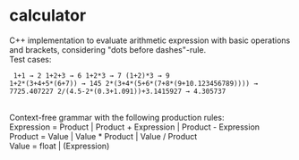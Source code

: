 # calculator
C++ implementation to evaluate arithmetic expression with basic operations and brackets, considering "dots before dashes"-rule.<br>
Test cases:<br><pre><code>
1+1 &rarr; 2
1+2+3 &rarr; 6
1+2&#42;3 &rarr; 7
(1+2)&#42;3 &rarr; 9
1+2&#42;(3+4+5&#42;(6+7)) &rarr; 145
2&#42;(3+4&#42;(5+6&#42;(7+8&#42;(9+10.123456789)))) &rarr; 7725.407227
2/(4.5-2&#42;(0.3+1.091))+3.1415927 &rarr; 4.305737
</pre></code><br>
Context-free grammar with the following production rules:<br>
Expression = Product | Product + Expression |  Product - Expression<br>
Product = Value | Value * Product | Value / Product<br>
Value = float | (Expression)<br>

